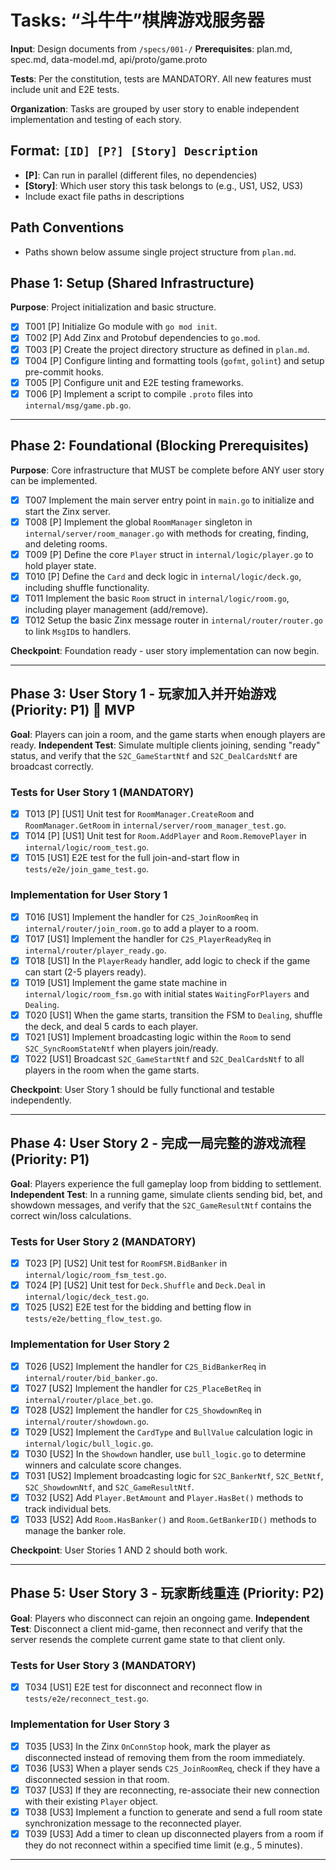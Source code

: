 # Tasks: “斗牛牛”棋牌游戏服务器

**Input**: Design documents from `/specs/001-/`
**Prerequisites**: plan.md, spec.md, data-model.md, api/proto/game.proto

**Tests**: Per the constitution, tests are MANDATORY. All new features must include unit and E2E tests.

**Organization**: Tasks are grouped by user story to enable independent implementation and testing of each story.

## Format: `[ID] [P?] [Story] Description`
- **[P]**: Can run in parallel (different files, no dependencies)
- **[Story]**: Which user story this task belongs to (e.g., US1, US2, US3)
- Include exact file paths in descriptions

## Path Conventions
- Paths shown below assume single project structure from `plan.md`.

## Phase 1: Setup (Shared Infrastructure)

**Purpose**: Project initialization and basic structure.

- [x] T001 [P] Initialize Go module with `go mod init`.
- [x] T002 [P] Add Zinx and Protobuf dependencies to `go.mod`.
- [x] T003 [P] Create the project directory structure as defined in `plan.md`.
- [x] T004 [P] Configure linting and formatting tools (`gofmt`, `golint`) and setup pre-commit hooks.
- [x] T005 [P] Configure unit and E2E testing frameworks.
- [x] T006 [P] Implement a script to compile `.proto` files into `internal/msg/game.pb.go`.

---

## Phase 2: Foundational (Blocking Prerequisites)

**Purpose**: Core infrastructure that MUST be complete before ANY user story can be implemented.

- [x] T007 Implement the main server entry point in `main.go` to initialize and start the Zinx server.
- [x] T008 [P] Implement the global `RoomManager` singleton in `internal/server/room_manager.go` with methods for creating, finding, and deleting rooms.
- [x] T009 [P] Define the core `Player` struct in `internal/logic/player.go` to hold player state.
- [x] T010 [P] Define the `Card` and deck logic in `internal/logic/deck.go`, including shuffle functionality.
- [x] T011 Implement the basic `Room` struct in `internal/logic/room.go`, including player management (add/remove).
- [x] T012 Setup the basic Zinx message router in `internal/router/router.go` to link `MsgID`s to handlers.

**Checkpoint**: Foundation ready - user story implementation can now begin.

---

## Phase 3: User Story 1 - 玩家加入并开始游戏 (Priority: P1) 🎯 MVP

**Goal**: Players can join a room, and the game starts when enough players are ready.
**Independent Test**: Simulate multiple clients joining, sending "ready" status, and verify that the `S2C_GameStartNtf` and `S2C_DealCardsNtf` are broadcast correctly.

### Tests for User Story 1 (MANDATORY)

- [x] T013 [P] [US1] Unit test for `RoomManager.CreateRoom` and `RoomManager.GetRoom` in `internal/server/room_manager_test.go`.
- [x] T014 [P] [US1] Unit test for `Room.AddPlayer` and `Room.RemovePlayer` in `internal/logic/room_test.go`.
- [x] T015 [US1] E2E test for the full join-and-start flow in `tests/e2e/join_game_test.go`.

### Implementation for User Story 1

- [x] T016 [US1] Implement the handler for `C2S_JoinRoomReq` in `internal/router/join_room.go` to add a player to a room.
- [x] T017 [US1] Implement the handler for `C2S_PlayerReadyReq` in `internal/router/player_ready.go`.
- [x] T018 [US1] In the `PlayerReady` handler, add logic to check if the game can start (2-5 players ready).
- [x] T019 [US1] Implement the game state machine in `internal/logic/room_fsm.go` with initial states `WaitingForPlayers` and `Dealing`.
- [x] T020 [US1] When the game starts, transition the FSM to `Dealing`, shuffle the deck, and deal 5 cards to each player.
- [x] T021 [US1] Implement broadcasting logic within the `Room` to send `S2C_SyncRoomStateNtf` when players join/ready.
- [x] T022 [US1] Broadcast `S2C_GameStartNtf` and `S2C_DealCardsNtf` to all players in the room when the game starts.

**Checkpoint**: User Story 1 should be fully functional and testable independently.

---

## Phase 4: User Story 2 - 完成一局完整的游戏流程 (Priority: P1)

**Goal**: Players experience the full gameplay loop from bidding to settlement.
**Independent Test**: In a running game, simulate clients sending bid, bet, and showdown messages, and verify that the `S2C_GameResultNtf` contains the correct win/loss calculations.

### Tests for User Story 2 (MANDATORY)

- [x] T023 [P] [US2] Unit test for `RoomFSM.BidBanker` in `internal/logic/room_fsm_test.go`.
- [x] T024 [P] [US2] Unit test for `Deck.Shuffle` and `Deck.Deal` in `internal/logic/deck_test.go`.
- [x] T025 [US2] E2E test for the bidding and betting flow in `tests/e2e/betting_flow_test.go`.

### Implementation for User Story 2

- [x] T026 [US2] Implement the handler for `C2S_BidBankerReq` in `internal/router/bid_banker.go`.
- [x] T027 [US2] Implement the handler for `C2S_PlaceBetReq` in `internal/router/place_bet.go`.
- [x] T028 [US2] Implement the handler for `C2S_ShowdownReq` in `internal/router/showdown.go`.
- [x] T029 [US2] Implement the `CardType` and `BullValue` calculation logic in `internal/logic/bull_logic.go`.
- [x] T030 [US2] In the `Showdown` handler, use `bull_logic.go` to determine winners and calculate score changes.
- [x] T031 [US2] Implement broadcasting logic for `S2C_BankerNtf`, `S2C_BetNtf`, `S2C_ShowdownNtf`, and `S2C_GameResultNtf`.
- [x] T032 [US2] Add `Player.BetAmount` and `Player.HasBet()` methods to track individual bets.
- [x] T033 [US2] Add `Room.HasBanker()` and `Room.GetBankerID()` methods to manage the banker role.

**Checkpoint**: User Stories 1 AND 2 should both work.

---

## Phase 5: User Story 3 - 玩家断线重连 (Priority: P2)

**Goal**: Players who disconnect can rejoin an ongoing game.
**Independent Test**: Disconnect a client mid-game, then reconnect and verify that the server resends the complete current game state to that client only.

### Tests for User Story 3 (MANDATORY)

- [x] T034 [US1] E2E test for disconnect and reconnect flow in `tests/e2e/reconnect_test.go`.

### Implementation for User Story 3

- [x] T035 [US3] In the Zinx `OnConnStop` hook, mark the player as disconnected instead of removing them from the room immediately.
- [x] T036 [US3] When a player sends `C2S_JoinRoomReq`, check if they have a disconnected session in that room.
- [x] T037 [US3] If they are reconnecting, re-associate their new connection with their existing `Player` object.
- [x] T038 [US3] Implement a function to generate and send a full room state synchronization message to the reconnected player.
- [x] T039 [US3] Add a timer to clean up disconnected players from a room if they do not reconnect within a specified time limit (e.g., 5 minutes).

---